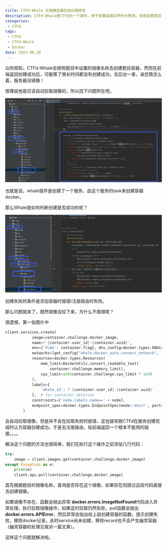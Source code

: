 ```yaml
---
title: CTFd-Whale 无镜像容器拉取问题修复
description: CTFd-Whale是CTFd的一个插件，用于部署容器实例作为靶场。但是如果题目设置的镜像本地服务器集群上并没有，那么在whale拉取镜像的时候会出现假创建成功的问题。
categories:
 - CTFd
tags:
 - CTFd
 - CTFd-Whale
 - Docker
date: 2023-06-28
---
```

众所周知，CTFd-Whale会按照题目中设置的镜像名称去创建题目容器，然而在前端返回创建成功后，可能等了很长时间都没有创建成功，去后台一查，诶您猜怎么着，服务器没镜像！

按理说他是应该自动拉取镜像的，所以找下问题所在吧。

![image-20230630160142268](image-20230630160142268.png)

也就是说，whale插件是创建了一个服务，由这个服务的task来创建容器docker。

那么Whale是如何判断创建是否成功的呢？

![image-20230630160555959](image-20230630160555959.png)

创建失败的条件是添加容器时报错/注册路由时失败。

那么问题就来了，既然镜像没拉下来，为什么不报错呢？

很遗憾，第一张图片中

```python
client.services.create(
            image=container.challenge.docker_image,
            name=f'{container.user_id}-{container.uuid}',
            env={'FLAG': container.flag}, dns_config=docker.types.DNSConfig(nameservers=dns),
            networks=[get_config("whale:docker_auto_connect_network", "ctfd_frp_containers")],
            resources=docker.types.Resources(
                mem_limit=DockerUtils.convert_readable_text(
                    container.challenge.memory_limit),
                cpu_limit=int(container.challenge.cpu_limit * 1e9)
            ),
            labels={
                'whale_id': f'{container.user_id}-{container.uuid}'
            },  # for container deletion
            constraints=['node.labels.name==' + node],
            endpoint_spec=docker.types.EndpointSpec(mode='dnsrr', ports={})
        )
```

会自动拉取镜像，但是并不会在拉取失败时报错，这也就导致CTFd在服务创建完成时认为容器创建成功，于是去注册路由，给前端返回一个根本不能用的链接。。。。

解决这个问题的方法也很简单，我们在执行这个操作之前添加几行代码：

```python
try:
    image = client.images.get(container.challenge.docker_image)
except Exception as e:
    print(e)
    client.api.pull(container.challenge.docker_image)
```

首先根据题目的镜像名称，查询是否存在这个镜像，如果存在则跳过这段代码直接去创建镜像。

如果镜像不存在，函数会抛出异常 **docker.errors.ImageNotFound**代码进入异常处理，执行拉取镜像操作，如果这时拉取仍然失败，pull函数会抛出**docker.errors.APIError**，然后异常会抛出给上层创建容器的函数，提示创建失败，移除docker记录。此时service尚未创建，移除record也不会产生幽灵容器（幽灵容器的处理见我另一篇文章）。

这样这个问题就解决啦。

